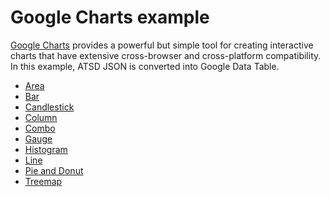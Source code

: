 # Google Charts example

[Google Charts](https://developers.google.com/chart/) provides a powerful but simple tool for creating interactive charts that have extensive cross-browser and cross-platform compatibility.
In this example, ATSD JSON is converted into Google Data Table.

* [Area](https://jsfiddle.net/nafa8noj/)
* [Bar](https://jsfiddle.net/mLaqmayh/1)
* [Candlestick](https://jsfiddle.net/40rcj30c/1/)
* [Column](https://jsfiddle.net/uanc0zof/)
* [Combo](https://jsfiddle.net/p315f610/1/)
* [Gauge](https://jsfiddle.net/3gf0to6k/)
* [Histogram](https://jsfiddle.net/emaj90pc/1/)
* [Line](https://jsfiddle.net/jpvbtpee/)
* [Pie and Donut](https://jsfiddle.net/518xg1Lz/1/)
* [Treemap](https://jsfiddle.net/forno9sj/1/)